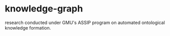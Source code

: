# knowledge-graph
research conducted under GMU's ASSIP program on automated ontological knowledge formation.
